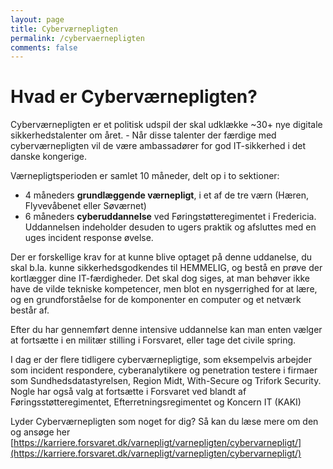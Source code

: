 ```yaml
---
layout: page
title: Cyberværnepligten
permalink: /cybervaernepligten
comments: false
---
```


# Hvad er Cyberværnepligten?

Cyberværnepligten er et politisk udspil der skal udklække ~30+ nye digitale sikkerhedstalenter om året. - Når disse talenter der færdige med cyberværnepligten vil de være ambassadører for god IT-sikkerhed i det danske kongerige.

Værnepligtsperioden er samlet 10 måneder, delt op i to sektioner:
- 4 måneders **grundlæggende værnepligt**, i et af de tre værn (Hæren, Flyvevåbenet eller Søværnet)
- 6 måneders **cyberuddannelse** ved Føringstøtteregimentet i Fredericia. Uddannelsen indeholder desuden to ugers praktik og afsluttes med en uges incident response øvelse.

Der er forskellige krav for at kunne blive optaget på denne uddanelse, du skal b.la. kunne sikkerhedsgodkendes til HEMMELIG, og bestå en prøve der kortlægger dine IT-færdigheder. Det skal dog siges, at man behøver ikke have de vilde tekniske kompetencer, men blot en nysgerrighed for at lære, og en grundforståelse for de komponenter en computer og et netværk består af.

Efter du har gennemført denne intensive uddannelse kan man enten vælger at fortsætte i en militær stilling i Forsvaret, eller tage det civile spring.

I dag er der flere tidligere cyberværnepligtige, som eksempelvis arbejder som incident respondere, cyberanalytikere og penetration testere i firmaer som Sundhedsdatastyrelsen, Region Midt, With-Secure og Trifork Security. Nogle har også valg at fortsætte i Forsvaret ved blandt af Føringsstøtteregimentet, Efterretningsregimentet og Koncern IT (KAKI)

Lyder Cyberværnepligten som noget for dig? Så kan du læse mere om den og ansøge her [https://karriere.forsvaret.dk/varnepligt/varnepligten/cybervarnepligt/](https://karriere.forsvaret.dk/varnepligt/varnepligten/cybervarnepligt/)